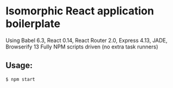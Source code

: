 # Isomorphic React application boilerplate

Using Babel 6.3, React 0.14, React Router 2.0, Express 4.13, JADE, Browserify 13
Fully NPM scripts driven (no extra task runners)

## Usage:

``` sh
$ npm start
```
